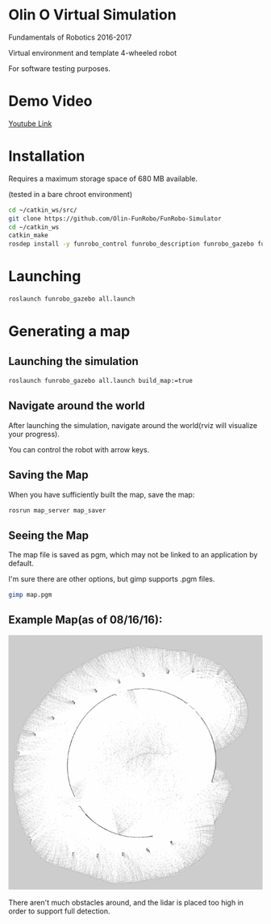 # Olin O Virtual Simulation

Fundamentals of Robotics 2016-2017

Virtual environment and template 4-wheeled robot

For software testing purposes.

# Demo Video

[Youtube Link](https://youtu.be/Hh-CCqRdo3Q)

# Installation

Requires a maximum storage space of 680 MB available.

(tested in a bare chroot environment)

```bash
cd ~/catkin_ws/src/
git clone https://github.com/Olin-FunRobo/FunRobo-Simulator
cd ~/catkin_ws
catkin_make
rosdep install -y funrobo_control funrobo_description funrobo_gazebo funrobo_autonomy
```

# Launching

```bash
roslaunch funrobo_gazebo all.launch
```

# Generating a map

## Launching the simulation

```bash
roslaunch funrobo_gazebo all.launch build_map:=true
```

## Navigate around the world

After launching the simulation, navigate around the world(rviz will visualize your progress).

You can control the robot with arrow keys.

## Saving the Map

When you have sufficiently built the map, save the map:

```bash
rosrun map_server map_saver
```

## Seeing the Map

The map file is saved as pgm, which may not be linked to an application by default.

I'm sure there are other options, but gimp supports .pgm files.

```bash
gimp map.pgm
```

## Example Map(as of 08/16/16):

![map](assets/map.png)

There aren't much obstacles around, and the lidar is placed too high in order to support full detection.

